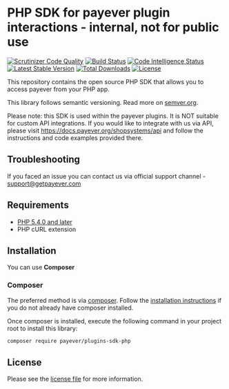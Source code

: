 # PHP SDK for payever plugin interactions - internal, not for public use
[![Scrutinizer Code Quality](https://scrutinizer-ci.com/g/payeverworldwide/sdk-php/badges/quality-score.png?b=master)](https://scrutinizer-ci.com/g/payeverworldwide/sdk-php/?branch=master)
[![Build Status](https://scrutinizer-ci.com/g/payeverworldwide/sdk-php/badges/build.png?b=master)](https://scrutinizer-ci.com/g/payeverworldwide/sdk-php/build-status/master)
[![Code Intelligence Status](https://scrutinizer-ci.com/g/payeverworldwide/sdk-php/badges/code-intelligence.svg?b=master)](https://scrutinizer-ci.com/code-intelligence)
[![Latest Stable Version](https://poser.pugx.org/payever/plugins-sdk-php/v/stable)](https://packagist.org/packages/payever/plugins-sdk-php)
[![Total Downloads](https://poser.pugx.org/payever/plugins-sdk-php/downloads)](https://packagist.org/packages/payever/plugins-sdk-php)
[![License](https://poser.pugx.org/payever/plugins-sdk-php/license)](https://packagist.org/packages/payever/plugins-sdk-php)

This repository contains the open source PHP SDK that allows you to access payever from your PHP app.

This library follows semantic versioning. Read more on [semver.org][1].

Please note: this SDK is used within the payever plugins. It is NOT suitable for custom API integrations. If you would like to integrate with us via API, please visit https://docs.payever.org/shopsystems/api and follow the instructions and code examples provided there. 

## Troubleshooting 

If you faced an issue you can contact us via official support channel - support@getpayever.com

## Requirements

* [PHP 5.4.0 and later][2]
* PHP cURL extension

## Installation

You can use **Composer**

### Composer

The preferred method is via [composer][3]. Follow the
[installation instructions][4] if you do not already have
composer installed.

Once composer is installed, execute the following command in your project root to install this library:

```sh
composer require payever/plugins-sdk-php
```

## License

Please see the [license file][6] for more information.

[1]: http://semver.org
[2]: http://www.php.net/
[3]: https://getcomposer.org
[4]: https://getcomposer.org/doc/00-intro.md
[5]: ../../releases
[6]: LICENSE.md
[7]: ../../issues
